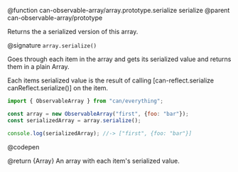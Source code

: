 @function can-observable-array/array.prototype.serialize serialize
@parent can-observable-array/prototype

Returns the a serialized version of this array.

@signature `array.serialize()`

  Goes through each item in the array and gets its serialized value and returns them in a plain Array.

  Each items serialized value is the result of calling [can-reflect.serialize canReflect.serialize()] on the item.

  ```js
  import { ObservableArray } from "can/everything";

  const array = new ObservableArray("first", {foo: "bar"});
  const serializedArray = array.serialize();

  console.log(serializedArray); //-> ["first", {foo: "bar"}]
  ```
  @codepen

  @return {Array} An array with each item's serialized value.
